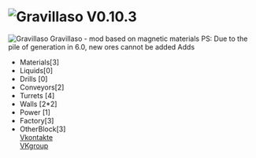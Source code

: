 # ![Gravillaso](https://github.com/NickName73/Gravillaso/blob/main/sprites/github/logo-smail.png) V0.10.3
![Gravillaso](https://github.com/NickName73/Gravillaso/blob/main/sprites/github/logo_0.11-any.png)
Gravillaso - mod based on magnetic materials 
  PS: Due to the pile of generation in 6.0, new ores cannot be added
Adds
* Materials[3]
* Liquids[0]
* Drills [0]
* Conveyors[2]
* Turrets [4]
* Walls [2*2]
* Power [1]
* Factory[3]
* OtherBlock[3]  
[Vkontakte](https://vk.com/nickname_73)  
  [VKgroup](https://vk.com/gravillaso)
